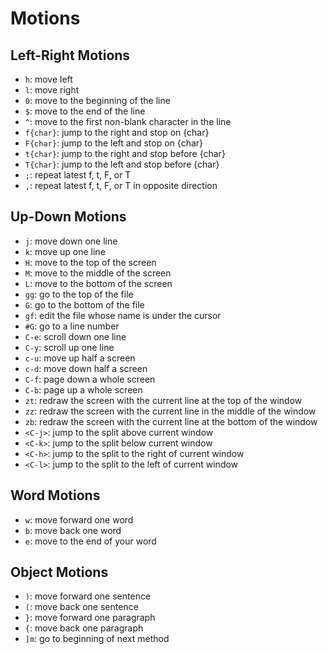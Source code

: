 # Motions

## Left-Right Motions

- `h`: move left
- `l`: move right
- `0`: move to the beginning of the line
- `$`: move to the end of the line
- `^`: move to the first non-blank character in the line
- `f{char}`: jump to the right and stop on {char}
- `F{char}`: jump to the left and stop on {char}
- `t{char}`: jump to the right and stop before {char}
- `T{char}`: jump to the left and stop before {char}
- `;`: repeat latest f, t, F, or T
- `,`: repeat latest f, t, F, or T in opposite direction

## Up-Down Motions

- `j`: move down one line
- `k`: move up one line
- `H`: move to the top of the screen
- `M`: move to the middle of the screen
- `L`: move to the bottom of the screen
- `gg`: go to the top of the file
- `G`: go to the bottom of the file
- `gf`: edit the file whose name is under the cursor
- `#G`: go to a line number
- `C-e`: scroll down one line
- `C-y`: scroll up one line
- `c-u`: move up half a screen
- `c-d`: move down half a screen
- `C-f`: page down a whole screen
- `C-b`: page up a whole screen
- `zt`: redraw the screen with the current line at the top of the window
- `zz`: redraw the screen with the current line in the middle of the window
- `zb`: redraw the screen with the current line at the bottom of the window
- `<C-j>`: jump to the split above current window
- `<C-k>`: jump to the split below current window
- `<C-h>`: jump to the split to the right of current window
- `<C-l>`: jump to the split to the left of current window

## Word Motions

- `w`: move forward one word
- `b`: move back one word
- `e`: move to the end of your word

## Object Motions

- `)`: move forward one sentence
- `(`: move back one sentence
- `}`: move forward one paragraph
- `{`: move back one paragraph
- `]m`: go to beginning of next method
